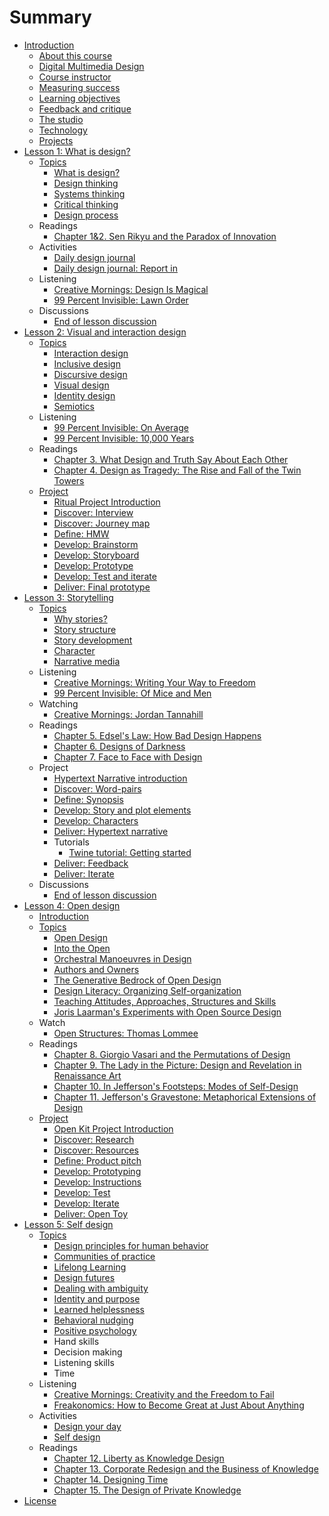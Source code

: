 # Summary

* [Introduction](README.md)
  * [About this course](topics/about-this-course.md)
  * [Digital Multimedia Design](topics/digital_multimedia_design.md)
  * [Course instructor](topics/instructor.md)
  * [Measuring success](introduction/measuring_success.md)
  * [Learning objectives](introduction/learning-objectives.md)
  * [Feedback and critique](toolkit/feedback-and-critique.md)
  * [The studio](the_studio.md)
  * [Technology](topics/technology.md)
  * [Projects](topics/projects.md)
* [Lesson 1: What is design?](lessons/introduction.md)
  * [Topics](lessons/topics.md)
    * [What is design?](topics/what_is_design.md)
    * [Design thinking](topics/design_thinking.md)
    * [Systems thinking](topics/systems_thinking.md)
    * [Critical thinking](topics/critical_thinking.md)
    * [Design process](topics/design-process.md)
  * Readings
    * [Chapter 1&2. Sen Rikyu and the Paradox of Innovation](practice/chapter_1_sen_rikyu_and_the_paradox_of_innovation.md)
  * Activities
    * [Daily design journal](practice/daily_design_journal.md)
    * [Daily design journal: Report in](practice/daily-design-journal-report-in.md)
  * Listening
    * [Creative Mornings: Design Is Magical](listening/creative_mornings_design_is_magical.md)
    * [99 Percent Invisible: Lawn Order](listening/lawn_order.md)
  * Discussions
    * [End of lesson discussion](lessons/what-is-design/end_of_lesson_discussion.md)
* [Lesson 2: Visual and interaction design](lesson-2-visual-and-interaction-design.md)
  * [Topics](topics.md)
    * [Interaction design](topics/interaction_design.md)
    * [Inclusive design](inclusive-design.md)
    * [Discursive design](topics/discursive_design.md)
    * [Visual design](topics/visual_design.md)
    * [Identity design](identity-design.md)
    * [Semiotics](topics/semiotics.md)
  * Listening
    * [99 Percent Invisible: On Average](listening/99-percent-invisible-on-average.md)
    * [99 Percent Invisible: 10,000 Years](listening/99_percent_invisible_10,000_years.md)
  * Readings
    * [Chapter 3. What Design and Truth Say About Each Other](practice/what_design_and_truth_say_about_each_other.md)
    * [Chapter 4. Design as Tragedy: The Rise and Fall of the Twin Towers](chapter-4-design-as-tragedy-the-rise-and-fall-of-the-twin-towers.md)
  * [Project](project.md)
    * [Ritual Project Introduction](projects/ritual.md)
    * [Discover: Interview](projects/ritual/ritual_interview.md)
    * [Discover: Journey map](project/ritual/discover_journey_map.md)
    * [Define: HMW](projects/ritual/define_hmw.md)
    * [Develop: Brainstorm](projects/develop-brainstorm.md)
    * [Develop: Storyboard](projects/ritual/develop_storyboard.md)
    * [Develop: Prototype](projects/ritual/develop_prototype.md)
    * [Develop: Test and iterate](projects/ritual/develop_test_and_iterate.md)
    * [Deliver: Final prototype](projects/deliver-final-prototype.md)
* [Lesson 3: Storytelling](lesson-3-storytelling.md)
  * [Topics](lessons/narrative/topics.md)
    * [Why stories?](topics/narrative.md)
    * [Story structure](topics/narrative_structure.md)
    * [Story development](topics/organizing_story_development.md)
    * [Character](topics/character.md)
    * [Narrative media](topics/narrative-media.md)
  * Listening
    * [Creative Mornings: Writing Your Way to Freedom](listening/creative_mornings_writing_your_way_to_freedom.md)
    * [99 Percent Invisible: Of Mice and Men](listening/99_percent_invisible_of_mice_and_men.md)
  * Watching
    * [Creative Mornings: Jordan Tannahill](lessons/narrative/creative-mornings-jordan-tannahill.md)
  * Readings
    * [Chapter 5. Edsel's Law: How Bad Design Happens](practice/edsels_law_how_bad_design_happens.md)
    * [Chapter 6. Designs of Darkness](practice/bad_design.md)
    * [Chapter 7. Face to Face with Design](practice/face_to_face_with_design.md)
  * Project
    * [Hypertext Narrative introduction](projects/narrative/narrative_project_social_design_option.md)
    * [Discover: Word-pairs](projects/narrative/discover_focus_words.md)
    * [Define: Synopsis](projects/narrative/define_the_way_it_was.md)
    * [Develop: Story and plot elements](projects/narrative/develop_story_and_plot.md)
    * [Develop: Characters](projects/narrative/develop-characters.md)
    * [Deliver: Hypertext narrative](projects/narrative/deliver_hypertext_story.md)
    * Tutorials
      * [Twine tutorial: Getting started](topics/twine-tutorial-getting-started.md)
    * [Deliver: Feedback](projects/narrative/develop-feedback.md)
    * [Deliver: Iterate](projects/narrative/deliver_iterate.md)
  * Discussions
    * [End of lesson discussion](lessons/narrative/end_of_lesson_discussion.md)
* [Lesson 4: Open design](lessons/remix.md)
  * [Introduction](lessons/open_design/introduction.md)
  * [Topics](lessons/open_design/topics.md)
    * [Open Design](topics/open_design.md)
    * [Into the Open](lessons/into-the-open.md)
    * [Orchestral Manoeuvres in Design](topics/orchestral-manoeuvres-in-design.md)
    * [Authors and Owners](topics/authors-and-owners.md)
    * [The Generative Bedrock of Open Design](topics/the-generative-bedrock-of-open-design.md)
    * [Design Literacy: Organizing Self-organization](topics/design-literacy.md)
    * [Teaching Attitudes, Approaches, Structures and Skills](topics/teaching-attitudes-approaches-structures-and-skills.md)
    * [Joris Laarman's Experiments with Open Source Design](topics/joris-laarmans-experiments-with-open-source-design.md)
  * Watch
    * [Open Structures: Thomas Lommee](lessons/open-structures-thomas-lommee.md)
  * Readings
    * [Chapter 8. Giorgio Vasari and the Permutations of Design](practice/giorgio_vasari_and_the_permutations_of_design.md)
    * [Chapter 9. The Lady in the Picture: Design and Revelation in Renaissance Art](practice/the_lady_in_the_picture_design_and_revelation_in_r.md)
    * [Chapter 10. In Jefferson's Footsteps: Modes of Self-Design](practice/in_jeffersons_footsteps_modes_of_self-design.md)
    * [Chapter 11. Jefferson's Gravestone: Metaphorical Extensions of Design](practice/jeffersons_gravestone_metaphorical_extensions_of_d.md)
  * [Project](lessons/open_design/project.md)
    * [Open Kit Project Introduction](projects/open_design/open_source_toy.md)
    * [Discover: Research](projects/open_design/discover_secondary_research.md)
    * [Discover: Resources](projects/open_design/discover_primary_research.md)
    * [Define: Product pitch](projects/open_design/define-product-pitch.md)
    * [Develop: Prototyping](projects/open_design/develop_prototyping.md)
    * [Develop: Instructions](projects/open_design/develop_instructions.md)
    * [Develop: Test](projects/open_design/develop_user_testing.md)
    * [Develop: Iterate](projects/open_design/develop-iterate.md)
    * [Deliver: Open Toy](projects/open_design/deliver_open_toy.md)
* [Lesson 5: Self design](lessons/co-generative_design.md)
  * [Topics](lessons/co-generative_design/topics.md)
    * [Design principles for human behavior](topics/design-principles-for-human-behavior.md)
    * [Communities of practice](topics/community.md)
    * [Lifelong Learning](topics/lifelong-learning.md)
    * [Design futures](topics/design-futures.md)
    * [Dealing with ambiguity](topics/dealing-with-ambiguity.md)
    * [Identity and purpose](topics/identity-and-purpose.md)
    * [Learned helplessness](topics/learned-helplessness.md)
    * [Behavioral nudging](topics/behavioral-nudging.md)
    * [Positive psychology](topics/positive-pyschology.md)
    * Hand skills
    * Decision making
    * Listening skills
    * Time
  * Listening
    * [Creative Mornings: Creativity and the Freedom to Fail](listening/creative_mornings_creativity_and_the_freedom_to_fa.md)
    * [Freakonomics: How to Become Great at Just About Anything](freakonomics-how-to-become-great-at-just-about-anything.md)
  * Activities
    * [Design your day](lessons/co-generative_design/design-your-day.md)
    * [Self design](lessons/co-generative_design/self-design.md)
  * Readings
    * [Chapter 12. Liberty as Knowledge Design](practice/liberty_as_knowledge_design.md)
    * [Chapter 13. Corporate Redesign and the Business of Knowledge](practice/corporate_redesign_and_the_business_of_knowledge.md)
    * [Chapter 14. Designing Time](practice/designing_time.md)
    * [Chapter 15. The Design of Private Knowledge](practice/the_design_of_private_knowledge.md)
* [License](LICENSE.md)

